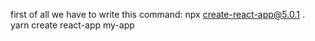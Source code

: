 first of all we have to write this command:
npx create-react-app@5.0.1 .
yarn create react-app my-app